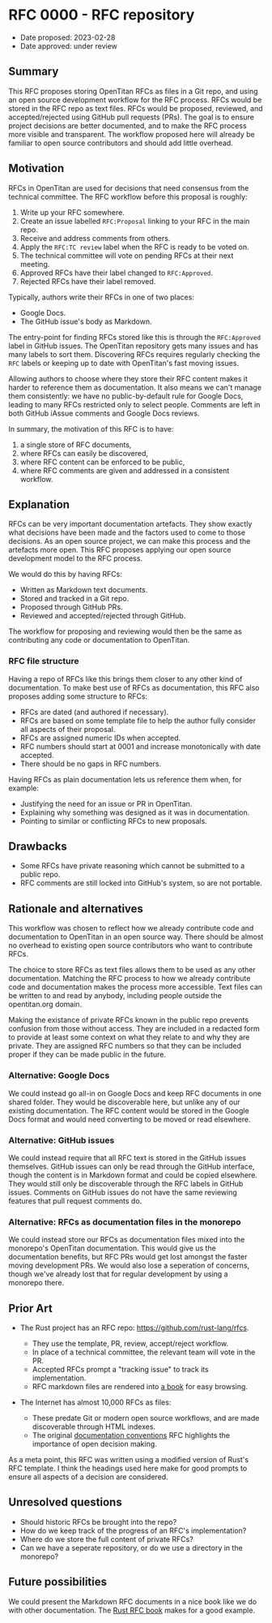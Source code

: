 # RFC 0000 - RFC repository

- Date proposed: 2023-02-28
- Date approved: under review

## Summary

This RFC proposes storing OpenTitan RFCs as files in a Git repo, and using
an open source development workflow for the RFC process. RFCs would be
stored in the RFC repo as text files. RFCs would be proposed, reviewed, and
accepted/rejected using GitHub pull requests (PRs). The goal is to ensure
project decisions are better documented, and to make the RFC process more
visible and transparent. The workflow proposed here will already be familiar to
open source contributors and should add little overhead.

## Motivation

RFCs in OpenTitan are used for decisions that need consensus from the technical
committee. The RFC workflow before this proposal is roughly:

1. Write up your RFC somewhere.
2. Create an issue labelled `RFC:Proposal` linking to your RFC in the main repo.
3. Receive and address comments from others.
4. Apply the `RFC:TC review` label when the RFC is ready to be voted on.
5. The technical committee will vote on pending RFCs at their next meeting.
5. Approved RFCs have their label changed to `RFC:Approved`.
6. Rejected RFCs have their label removed.

Typically, authors write their RFCs in one of two places:

* Google Docs.
* The GitHub issue's body as Markdown.

The entry-point for finding RFCs stored like this is through the `RFC:Approved`
label in GitHub issues. The OpenTitan repository gets many issues and has many
labels to sort them. Discovering RFCs requires regularly checking the `RFC`
labels or keeping up to date with OpenTitan's fast moving issues.

Allowing authors to choose where they store their RFC content makes it
harder to reference them as documentation. It also means we can't manage them
consistently: we have no public-by-default rule for Google Docs, leading to
many RFCs restricted only to select people. Comments are left in both GitHub
iAssue comments and Google Docs reviews.

In summary, the motivation of this RFC is to have:

1. a single store of RFC documents,
2. where RFCs can easily be discovered,
3. where RFC content can be enforced to be public,
4. where RFC comments are given and addressed in a consistent workflow.

## Explanation

RFCs can be very important documentation artefacts. They show exactly what
decisions have been made and the factors used to come to those decisions. As an
open source project, we can make this process and the artefacts more open. This
RFC proposes applying our open source development model to the RFC process.

We would do this by having RFCs:

* Written as Markdown text documents.
* Stored and tracked in a Git repo.
* Proposed through GitHub PRs.
* Reviewed and accepted/rejected through GitHub.

The workflow for proposing and reviewing would then be the same as contributing
any code or documentation to OpenTitan.

### RFC file structure

Having a repo of RFCs like this brings them closer to any other kind of
documentation. To make best use of RFCs as documentation, this RFC also
proposes adding some structure to RFCs:

* RFCs are dated (and authored if necessary).
* RFCs are based on some template file to help the author fully consider all
  aspects of their proposal.
* RFCs are assigned numeric IDs when accepted.
* RFC numbers should start at 0001 and increase monotonically with date
  accepted.
* There should be no gaps in RFC numbers.

Having RFCs as plain documentation lets us reference them when, for example:

* Justifying the need for an issue or PR in OpenTitan.
* Explaining why something was designed as it was in documentation.
* Pointing to similar or conflicting RFCs to new proposals.

## Drawbacks

* Some RFCs have private reasoning which cannot be submitted to a public repo.
* RFC comments are still locked into GitHub's system, so are not portable.

## Rationale and alternatives

This workflow was chosen to reflect how we already contribute code and
documentation to OpenTitan in an open source way. There should be almost no
overhead to existing open source contributors who want to contribute RFCs.

The choice to store RFCs as text files allows them to be used as any other
documentation. Matching the RFC process to how we already contribute code and
documentation makes the process more accessible. Text files can be written to
and read by anybody, including people outside the opentitan.org domain.

Making the existance of private RFCs known in the public repo prevents confusion
from those without access. They are included in a redacted form to provide at
least some context on what they relate to and why they are private. They are
assigned RFC numbers so that they can be included proper if they can be made
public in the future.

### Alternative: Google Docs

We could instead go all-in on Google Docs and keep RFC documents in one
shared folder. They would be discoverable here, but unlike any of our existing
documentation. The RFC content would be stored in the Google Docs format and
would need converting to be moved or read elsewhere.

### Alternative: GitHub issues

We could instead require that all RFC text is stored in the GitHub issues
themselves. GitHub issues can only be read through the GitHub interface, though
the content is in Markdown format and could be copied elsewhere. They would
still only be discoverable through the RFC labels in GitHub issues. Comments on
GitHub issues do not have the same reviewing features that pull request comments
do.

### Alternative: RFCs as documentation files in the monorepo

We could instead store our RFCs as documentation files mixed into the monorepo's
OpenTitan documentation. This would give us the documentation benefits, but RFC
PRs would get lost amongst the faster moving development PRs. We would also lose
a seperation of concerns, though we've already lost that for regular development
by using a monorepo there.

## Prior Art

* The Rust project has an RFC repo: <https://github.com/rust-lang/rfcs>.

    * They use the template, PR, review, accept/reject workflow.
    * In place of a technical committee, the relevant team will vote in the PR.
    * Accepted RFCs prompt a "tracking issue" to track its implementation.
    * RFC markdown files are rendered into [a book][rfc-book] for easy browsing.

* The Internet has almost 10,000 RFCs as files:

    * These predate Git or modern open source workflows, and are made
      discoverable through HTML indexes.
    * The original [documentation conventions][rfc3] RFC highlights the
      importance of open decision making.

As a meta point, this RFC was written using a modified version of Rust's RFC
template. I think the headings used here make for good prompts to ensure all
aspects of a decision are considered.

## Unresolved questions

* Should historic RFCs be brought into the repo?
* How do we keep track of the progress of an RFC's implementation?
* Where do we store the full content of private RFCs?
* Can we have a seperate repository, or do we use a directory in the monorepo?

## Future possibilities

We could present the Markdown RFC documents in a nice book like we do with other
documentation. The [Rust RFC book][rfc-book] makes for a good example.

[rfc-book]: https://rust-lang.github.io/rfcs/
[rfc3]: https://www.rfc-editor.org/rfc/rfc3
